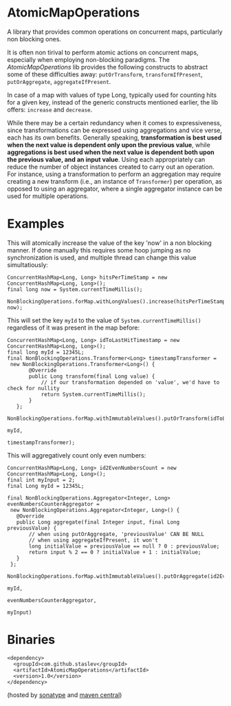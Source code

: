 AtomicMapOperations
===================
A library that provides common operations on concurrent maps, particularly non blocking ones.

It is often non tirival to perform atomic actions on concurrent maps, especially when employing non-blocking paradigms. The *AtomicMapOperations* lib provides the following constructs to abstract some of these difficulties away: <code>putOrTransform</code>, <code>transformIfPresent</code>, <code>putOrAggregate</code>, <code>aggregateIfPresent</code>. 

In case of a map with values of type Long, typically used for counting hits for a given key, instead of the generic constructs mentioned earlier, the lib offers: <code>increase</code> and <code>decrease</code>.

While there may be a certain redundancy when it comes to expressiveness, since transformations can be expressed using aggregations and vice verse, each has its own benefits. Generally speaking, **transformation is best used when the next value is dependent only upon the previous value**, while **aggregations is best used when the next value is dependent both upon the previous value, and an input value**. Using each appropriately can reduce the number of object instances created to carry out an operation. For instance, using a transformation to perform an aggregation may require creating a new transform (i.e., an instance of <code>Transformer</code>) per operation, as opposed to using an aggregator, where a single aggregator instance can be used for multiple operations.

Examples
=======

This will atomically increase the value of the key 'now' in a non blocking manner. If done manually this requires some hoop jumping as no synchronization is used, and multiple thread can change this value simultatiously:
 
    ConcurrentHashMap<Long, Long> hitsPerTimeStamp = new ConcurrentHashMap<Long, Long>();
    final long now = System.currentTimeMillis();
    
    NonBlockingOperations.forMap.withLongValues().increase(hitsPerTimeStamp, now);
    

This will set the key <code>myId</code> to the value of <code>System.currentTimeMillis()</code> regardless of it was present in the map before:

    ConcurrentHashMap<Long, Long> idToLastHitTimestamp = new ConcurrentHashMap<Long, Long>();
    final long myId = 12345L;
    final NonBlockingOperations.Transformer<Long> timestampTransformer = 
     new NonBlockingOperations.Transformer<Long>() {
           @Override
           public Long transform(final Long value) {
               // if our transformation depended on 'value', we'd have to check for nullity
               return System.currentTimeMillis();
           }
       };
    
    NonBlockingOperations.forMap.withImmutableValues().putOrTransform(idToLastHitTimestamp, 
                                                                      myId, 
                                                                      timestampTransformer);
    
This will aggregatively count only even numbers:

    ConcurrentHashMap<Long, Long> id2EvenNumbersCount = new ConcurrentHashMap<Long, Long>();
    final int myInput = 2;
    final Long myId = 12345L;
    
    final NonBlockingOperations.Aggregator<Integer, Long> evenNumbersCounterAggregator = 
     new NonBlockingOperations.Aggregator<Integer, Long>() {
       @Override
       public Long aggregate(final Integer input, final Long previousValue) {
           // when using putOrAggregate, 'previousValue' CAN BE NULL
           // when using aggregateIfPresent, it won't
           long initialValue = previousValue == null ? 0 : previousValue;
           return input % 2 == 0 ? initialValue + 1 : initialValue;
       }
     };

    NonBlockingOperations.forMap.withImmutableValues().putOrAggregate(id2EvenNumbersCount,
                                                                      myId,
                                                                      evenNumbersCounterAggregator,
                                                                      myInput)
 
    

Binaries
=========
    <dependency>
      <groupId>com.github.staslev</groupId>
      <artifactId>AtomicMapOperations</artifactId>
      <version>1.0</version>
    </dependency>

(hosted by [sonatype](https://oss.sonatype.org/content/repositories/releases/) and [maven central](http://search.maven.org/))
